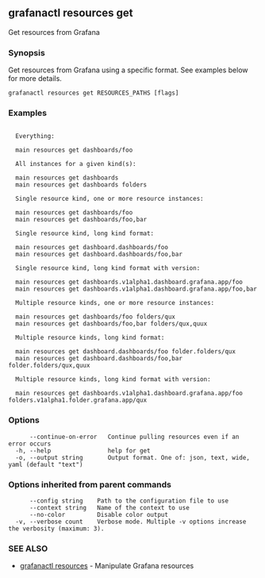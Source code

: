 ## grafanactl resources get

Get resources from Grafana

### Synopsis

Get resources from Grafana using a specific format. See examples below for more details.

```
grafanactl resources get RESOURCES_PATHS [flags]
```

### Examples

```

  Everything:

  main resources get dashboards/foo

  All instances for a given kind(s):

  main resources get dashboards
  main resources get dashboards folders

  Single resource kind, one or more resource instances:

  main resources get dashboards/foo
  main resources get dashboards/foo,bar

  Single resource kind, long kind format:

  main resources get dashboard.dashboards/foo
  main resources get dashboard.dashboards/foo,bar

  Single resource kind, long kind format with version:

  main resources get dashboards.v1alpha1.dashboard.grafana.app/foo
  main resources get dashboards.v1alpha1.dashboard.grafana.app/foo,bar

  Multiple resource kinds, one or more resource instances:

  main resources get dashboards/foo folders/qux
  main resources get dashboards/foo,bar folders/qux,quux

  Multiple resource kinds, long kind format:

  main resources get dashboard.dashboards/foo folder.folders/qux
  main resources get dashboard.dashboards/foo,bar folder.folders/qux,quux

  Multiple resource kinds, long kind format with version:

  main resources get dashboards.v1alpha1.dashboard.grafana.app/foo folders.v1alpha1.folder.grafana.app/qux

```

### Options

```
      --continue-on-error   Continue pulling resources even if an error occurs
  -h, --help                help for get
  -o, --output string       Output format. One of: json, text, wide, yaml (default "text")
```

### Options inherited from parent commands

```
      --config string    Path to the configuration file to use
      --context string   Name of the context to use
      --no-color         Disable color output
  -v, --verbose count    Verbose mode. Multiple -v options increase the verbosity (maximum: 3).
```

### SEE ALSO

* [grafanactl resources](grafanactl_resources.md)	 - Manipulate Grafana resources

